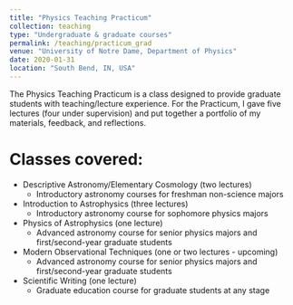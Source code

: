 ```yaml
---
title: "Physics Teaching Practicum"
collection: teaching
type: "Undergraduate & graduate courses"
permalink: /teaching/practicum_grad
venue: "University of Notre Dame, Department of Physics"
date: 2020-01-31
location: "South Bend, IN, USA"
---
```


The Physics Teaching Practicum is a class designed to provide graduate students with teaching/lecture experience. For the Practicum, I gave five lectures (four under supervision) and put together a portfolio of my materials, feedback, and reflections.

Classes covered:
======
* Descriptive Astronomy/Elementary Cosmology (two lectures)
  * Introductory astronomy courses for freshman non-science majors
* Introduction to Astrophysics (three lectures)
  * Introductory astronomy course for sophomore physics majors
* Physics of Astrophysics (one lecture)
  * Advanced astronomy course for senior physics majors and first/second-year graduate students
* Modern Observational Techniques (one or two lectures - upcoming)
  * Advanced astronomy course for senior physics majors and first/second-year graduate students
* Scientific Writing (one lecture)
  * Graduate education course for graduate students at any stage